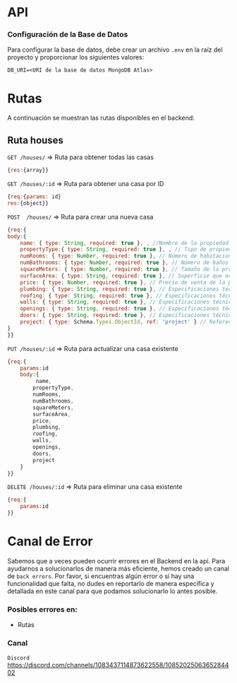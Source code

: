 # API 

### Configuración de la Base de Datos

Para configurar la base de datos, debe crear un archivo `.env` en la raíz del proyecto y proporcionar los siguientes valores:

```env
DB_URI=<URI de la base de datos MongoDB Atlas>

```
# Rutas
A continuación se muestran las rutas disponibles en el backend:

## Ruta houses

`GET /houses/` => Ruta para obtener todas las casas <br>
```javascript
{res:{array}}
```
`GET /houses/:id` => Ruta para obtener una casa por ID <br>
```javascript
{req:{params: id}
res:{object}}
```

`POST  /houses/` =>  Ruta para crear una nueva casa <br>
```javascript
{req:{
body:{
    name: { type: String, required: true }, , //Nombre de la propiedad
    propertyType:{ type: String, required: true }, , // Tipo de propiedad (casa, apartamento, terreno, etc.)
    numRooms: { type: Number, required: true }, // Número de habitaciones
    numBathrooms: { type: Number, required: true }, // Número de baños
    squareMeters: { type: Number, required: true }, // Tamaño de la propiedad en metros cuadrados
    surfaceArea: { type: String, required: true }, // Superficie que ocupa la propiedad
    price: { type: Number, required: true }, // Precio de venta de la propiedad
    plumbing: { type: String, required: true }, // Especificaciones técnicas de las cañerías
    roofing: { type: String, required: true }, // Especificaciones técnicas del techo
    walls: { type: String, required: true }, // Especificaciones técnicas de las paredes
    openings: { type: String, required: true }, // Especificaciones técnicas de las aberturas
    doors: { type: String, required: true }, // Especificaciones técnicas de las puertas
    project: { type: Schema.Types.ObjectId, ref: 'project' } // Referencia al proyecto al que pertenece la propiedad
}
}}
```
`PUT /houses/:id` => Ruta para actualizar 
una casa existente <br>

```javascript
{req:{
    params:id
    body:{
         name,
        propertyType,
        numRooms,
        numBathrooms,
        squareMeters,
        surfaceArea,
        price,
        plumbing,
        roofing,
        walls,
        openings,
        doors,
        project
    }
}}
```

`DELETE /houses/:id` => Ruta para eliminar una casa existente <br>
```javascript
{req:{
    params:id
}}


```

# Canal de Error

 Sabemos que a veces pueden ocurrir errores en el Backend en la api. Para ayudarnos a solucionarlos de manera más eficiente, hemos creado un canal de `back errors`. Por favor, si encuentras algún error o si hay una funcionalidad que falta, no dudes en reportarlo de manera específica y detallada en este canal para que podamos solucionarlo lo antes posible.

 ### Posibles errores en:

 - Rutas
 

### Canal

`Discord` https://discord.com/channels/1083437114873622558/1085202506365284402

